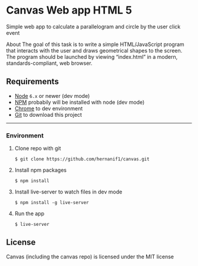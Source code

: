 # Canvas Web app HTML 5
Simple web app to calculate a parallelogram and circle by the user click event


About
The goal of this task is to write a simple HTML/JavaScript program that interacts with the
user and draws geometrical shapes to the screen. The program should be launched by
viewing “index.html” in a modern, standards-compliant, web browser.


## Requirements
- [Node](https://nodejs.org) `6.x` or newer (dev mode)
- [NPM](https://docs.npmjs.com/getting-started/installing-node) probabily will be installed with node (dev mode)
- [Chrome](https://www.google.com.br/chrome/browser/desktop/index.html) to dev environment
- [Git](https://git-scm.com/downloads) to download this project


----------------------


### Environment
1. Clone repo with git

    ```shell
    $ git clone https://github.com/hernanif1/canvas.git
    ```

2. Install npm packages

    ```shell
    $ npm install
    ```

3. Install live-server to watch files in dev mode

    ```shell
    $ npm install -g live-server
    ```

4. Run the app
    ```shell
    $ live-server
    ```



## License
Canvas (including the canvas repo) is licensed under the MIT license
